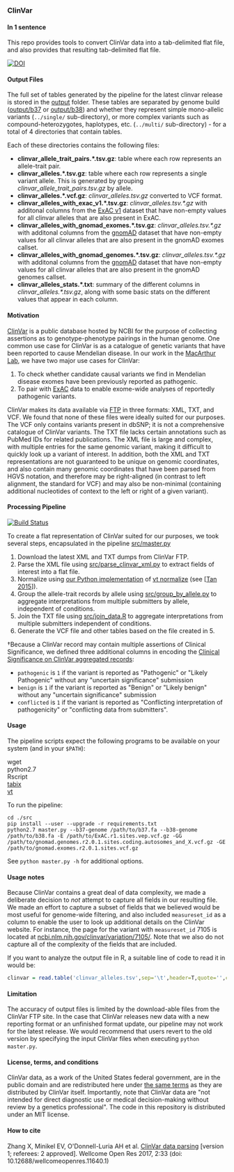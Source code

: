 ### ClinVar

#### In 1 sentence

This repo provides tools to convert ClinVar data into a tab-delimited flat file, and also provides that resulting tab-delimited flat file.

[![DOI](https://zenodo.org/badge/37292450.svg)](https://zenodo.org/badge/latestdoi/37292450)

#### Output Files

The full set of tables generated by the pipeline for the latest clinvar release is stored in the [output](output/) folder.
These tables are separated by genome build ([output/b37](output/b37) or [output/b38](output/b38)) and whether they represent 
simple mono-allelic variants (`../single/` sub-directory), 
or more complex variants such as compound-heterozygotes, haplotypes, etc. (`../multi/` sub-directory) - for a total of 4 directories that contain tables.  
 
Each of these directories contains the following files:
* __clinvar_allele_trait_pairs.*.tsv.gz__: table where each row represents an allele-trait pair.
* __clinvar_alleles.*.tsv.gz__: table where each row represents a single variant allele. This is generated by grouping _clinvar_allele_trait_pairs.tsv.gz_ by allele.
* __clinvar_alleles.*.vcf.gz__: _clinvar_alleles.tsv.gz_ converted to VCF format.
* __clinvar_alleles_with_exac_v1.*.tsv.gz__: _clinvar_alleles.tsv.*.gz_ with additonal columns from the [ExAC v1](http://exac.broadinstitute.org/about) dataset that have non-empty values for all clinvar alleles that are also present in ExAC.  
* __clinvar_alleles_with_gnomad_exomes.*.tsv.gz__: _clinvar_alleles.tsv.*.gz_ with additonal columns from the [gnomAD](http://gnomad.broadinstitute.org/about) dataset that have non-empty values for all clinvar alleles that are also present in the gnomAD exomes callset.  
* __clinvar_alleles_with_gnomad_genomes.*.tsv.gz__: _clinvar_alleles.tsv.*.gz_ with additonal columns from the [gnomAD](http://gnomad.broadinstitute.org/about) dataset that have non-empty values for all clinvar alleles that are also present in the gnomAD genomes callset.  
* __clinvar_alleles_stats.*.txt__:  summary of the different columns in _clinvar_alleles.*.tsv.gz_, along with some basic stats on the different values that appear in each column.


#### Motivation

[ClinVar](http://www.ncbi.nlm.nih.gov/clinvar/) is a public database hosted by NCBI for the purpose of collecting assertions as to genotype-phenotype pairings in the human genome. One common use case for ClinVar is as a catalogue of genetic variants that have been reported to cause Mendelian disease. In our work in the [MacArthur Lab](http://macarthurlab.org/), we have two major use cases for ClinVar:

1. To check whether candidate causal variants we find in Mendelian disease exomes have been previously reported as pathogenic.
2. To pair with [ExAC](http://exac.broadinstitute.org/) data to enable exome-wide analyses of reportedly pathogenic variants.

ClinVar makes its data available via [FTP](ftp://ftp.ncbi.nlm.nih.gov/pub/clinvar/) in three formats: XML, TXT, and VCF. We found that none of these files were ideally suited for our purposes. The VCF only contains variants present in dbSNP; it is not a comprehensive catalogue of ClinVar variants. The TXT file lacks certain annotations such as PubMed IDs for related publications. The XML file is large and complex, with multiple entries for the same genomic variant, making it difficult to quickly look up a variant of interest. In addition, both the XML and TXT representations are not guaranteed to be unique on genomic coordinates, and also contain many genomic coordinates that have been parsed from HGVS notation, and therefore may be right-aligned (in contrast to left alignment, the standard for VCF) and may also be non-minimal (containing additional nucleotides of context to the left or right of a given variant).

#### Processing Pipeline

[![Build Status](https://travis-ci.org/macarthur-lab/clinvar.svg?branch=master)](https://travis-ci.org/macarthur-lab/clinvar)

To create a flat representation of ClinVar suited for our purposes, we took several steps, encapsulated in the pipeline [src/master.py](src/master.py) 

1. Download the latest XML and TXT dumps from ClinVar FTP.
2. Parse the XML file using [src/parse_clinvar_xml.py](src/parse_clinvar_xml.py) to extract fields of interest into a flat file.
4. Normalize using [our Python implementation](https://github.com/ericminikel/minimal_representation/blob/master/normalize.py) of [vt normalize](http://genome.sph.umich.edu/wiki/Variant_Normalization) (see [[Tan 2015]]).  
5. Group the allele-trait records by allele using [src/group_by_allele.py](src/group_by_allele.py) to aggregate interpretations from multiple submitters by allele, independent of conditions. 
5. Join the TXT file using [src/join_data.R](src/join_data.R) to aggregate interpretations from multiple submitters independent of conditions. 
6. Generate the VCF file and other tables based on the file created in 5.
  

&dagger;Because a ClinVar record may contain multiple assertions of Clinical Significance, we defined three additional columns in encoding the [Clinical Significance on ClinVar aggregated records](https://www.ncbi.nlm.nih.gov/clinvar/docs/clinsig):

+ `pathogenic` is `1` if the variant is reported as "Pathogenic" or "Likely Pathogenic" without any "uncertain significance" submission  
+ `benign` is `1` if the variant is reported as "Benign" or "Likely benign" without any "uncertain significance" submission
+ `conflicted` is `1` if the variant is reported as "Conflicting interpretation of pathogenicity" or "conflicting data from submitters".

#### Usage

The pipeline scripts expect the following programs to be available on your system (and in your `$PATH`): 

wget  
python2.7  
Rscript  
[tabix](http://genometoolbox.blogspot.com/2013/11/installing-tabix-on-unix.html)  
[vt](https://github.com/atks/vt)  

To run the pipeline:

```
cd ./src
pip install --user --upgrade -r requirements.txt
python2.7 master.py --b37-genome /path/to/b37.fa --b38-genome /path/to/b38.fa -E /path/to/ExAC.r1.sites.vep.vcf.gz -GG /path/to/gnomad.genomes.r2.0.1.sites.coding.autosomes_and_X.vcf.gz -GE /path/to/gnomad.exomes.r2.0.1.sites.vcf.gz
```

See `python master.py -h` for additional options.  


#### Usage notes

Because ClinVar contains a great deal of data complexity, we made a deliberate decision to *not* attempt to capture all fields in our resulting file. We made an effort to capture a subset of fields that we believed would be most useful for genome-wide filtering, and also included `measureset_id` as a column to enable the user to look up additional details on the ClinVar website. For instance, the page for the variant with `measureset_id` 7105 is located at [ncbi.nlm.nih.gov/clinvar/variation/7105/](http://www.ncbi.nlm.nih.gov/clinvar/variation/7105/). Note that we also do not capture all of the complexity of the fields that are included. 

If you want to analyze the output file in R, a suitable line of code to read it in would be:

```r
clinvar = read.table('clinvar_alleles.tsv',sep='\t',header=T,quote='',comment.char='')
```

#### Limitation

The accuracy of output files is limited by the download-able files from the ClinVar FTP site. In the case that ClinVar releases new data with a new reporting format or an unfinished format update, our pipeline may not work for the latest release. We would recommend that users revert to the old version by specifying the input ClinVar files when executing `python master.py`. 

#### License, terms, and conditions

ClinVar data, as a work of the United States federal government, are in the public domain and are redistributed here under [the same terms](http://www.ncbi.nlm.nih.gov/clinvar/docs/maintenance_use/) as they are distributed by ClinVar itself. Importantly, note that ClinVar data are "not intended for direct diagnostic use or medical decision-making without review by a genetics professional". The code in this repository is distributed under an MIT license.

[Tan 2015]: http://www.ncbi.nlm.nih.gov/pubmed/25701572 "Tan A, Abecasis GR, Kang HM. Unified representation of genetic variants. Bioinformatics. 2015 Jul 1;31(13):2202-4. doi: 10.1093/bioinformatics/btv112. Epub 2015 Feb 19. PubMed PMID: 25701572."

#### How to cite
Zhang X, Minikel EV, O'Donnell-Luria AH et al. [ClinVar data parsing](https://wellcomeopenresearch.org/articles/2-33/v1) [version 1; referees: 2 approved]. Wellcome Open Res 2017, 2:33 
(doi: 10.12688/wellcomeopenres.11640.1)
